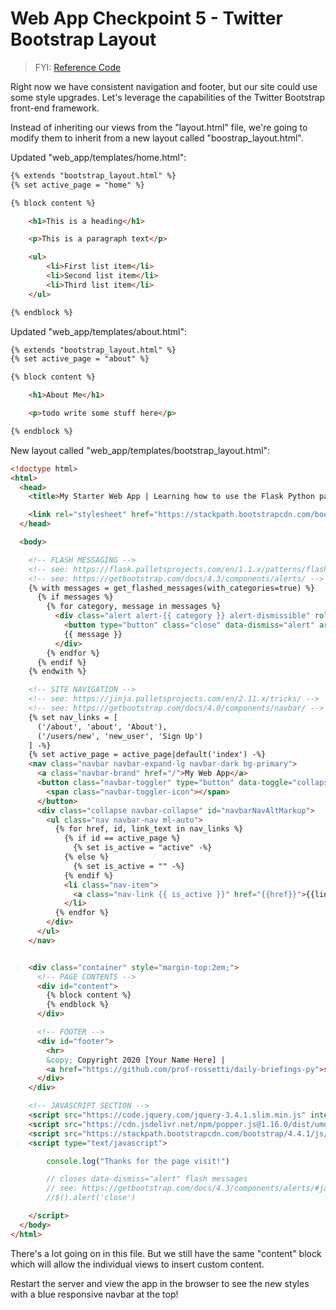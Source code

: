 # Web App Checkpoint 5 - Twitter Bootstrap Layout

> FYI: [Reference Code](https://github.com/s2t2/daily-briefings-py/pull/1/commits/1991d4670b03a829390f206cc9892266fe0d7ad5)

Right now we have consistent navigation and footer, but our site could use some style upgrades. Let's leverage the capabilities of the Twitter Bootstrap front-end framework.

Instead of inheriting our views from the "layout.html" file, we're going to modify them to inherit from a new layout called "boostrap_layout.html".

Updated "web_app/templates/home.html":

```html
{% extends "bootstrap_layout.html" %}
{% set active_page = "home" %}

{% block content %}

    <h1>This is a heading</h1>

    <p>This is a paragraph text</p>

    <ul>
        <li>First list item</li>
        <li>Second list item</li>
        <li>Third list item</li>
    </ul>

{% endblock %}
```

Updated "web_app/templates/about.html":

```html
{% extends "bootstrap_layout.html" %}
{% set active_page = "about" %}

{% block content %}

    <h1>About Me</h1>

    <p>todo write some stuff here</p>

{% endblock %}
```

New layout called "web_app/templates/bootstrap_layout.html":

```html
<!doctype html>
<html>
  <head>
    <title>My Starter Web App | Learning how to use the Flask Python package</title>

    <link rel="stylesheet" href="https://stackpath.bootstrapcdn.com/bootstrap/4.4.1/css/bootstrap.min.css" integrity="sha384-Vkoo8x4CGsO3+Hhxv8T/Q5PaXtkKtu6ug5TOeNV6gBiFeWPGFN9MuhOf23Q9Ifjh" crossorigin="anonymous">
  </head>

  <body>

    <!-- FLASH MESSAGING -->
    <!-- see: https://flask.palletsprojects.com/en/1.1.x/patterns/flashing/ -->
    <!-- see: https://getbootstrap.com/docs/4.3/components/alerts/ -->
    {% with messages = get_flashed_messages(with_categories=true) %}
      {% if messages %}
        {% for category, message in messages %}
          <div class="alert alert-{{ category }} alert-dismissible" role="alert" style="margin-bottom:0px;">
            <button type="button" class="close" data-dismiss="alert" aria-label="Close"><span aria-hidden="true">&times;</span></button>
            {{ message }}
          </div>
        {% endfor %}
      {% endif %}
    {% endwith %}

    <!-- SITE NAVIGATION -->
    <!-- see: https://jinja.palletsprojects.com/en/2.11.x/tricks/ -->
    <!-- see: https://getbootstrap.com/docs/4.0/components/navbar/ -->
    {% set nav_links = [
      ('/about', 'about', 'About'),
      ('/users/new', 'new_user', 'Sign Up')
    ] -%}
    {% set active_page = active_page|default('index') -%}
    <nav class="navbar navbar-expand-lg navbar-dark bg-primary">
      <a class="navbar-brand" href="/">My Web App</a>
      <button class="navbar-toggler" type="button" data-toggle="collapse" data-target="#navbarNavAltMarkup" aria-controls="navbarNavAltMarkup" aria-expanded="false" aria-label="Toggle navigation">
        <span class="navbar-toggler-icon"></span>
      </button>
      <div class="collapse navbar-collapse" id="navbarNavAltMarkup">
        <ul class="nav navbar-nav ml-auto">
          {% for href, id, link_text in nav_links %}
            {% if id == active_page %}
              {% set is_active = "active" -%}
            {% else %}
              {% set is_active = "" -%}
            {% endif %}
            <li class="nav-item">
              <a class="nav-link {{ is_active }}" href="{{href}}">{{link_text}}</a>
            </li>
          {% endfor %}
        </div>
      </ul>
    </nav>


    <div class="container" style="margin-top:2em;">
      <!-- PAGE CONTENTS -->
      <div id="content">
        {% block content %}
        {% endblock %}
      </div>

      <!-- FOOTER -->
      <div id="footer">
        <hr>
        &copy; Copyright 2020 [Your Name Here] |
        <a href="https://github.com/prof-rossetti/daily-briefings-py">source</a>
      </div>
    </div>

    <!-- JAVASCRIPT SECTION -->
    <script src="https://code.jquery.com/jquery-3.4.1.slim.min.js" integrity="sha384-J6qa4849blE2+poT4WnyKhv5vZF5SrPo0iEjwBvKU7imGFAV0wwj1yYfoRSJoZ+n" crossorigin="anonymous"></script>
    <script src="https://cdn.jsdelivr.net/npm/popper.js@1.16.0/dist/umd/popper.min.js" integrity="sha384-Q6E9RHvbIyZFJoft+2mJbHaEWldlvI9IOYy5n3zV9zzTtmI3UksdQRVvoxMfooAo" crossorigin="anonymous"></script>
    <script src="https://stackpath.bootstrapcdn.com/bootstrap/4.4.1/js/bootstrap.min.js" integrity="sha384-wfSDF2E50Y2D1uUdj0O3uMBJnjuUD4Ih7YwaYd1iqfktj0Uod8GCExl3Og8ifwB6" crossorigin="anonymous"></script>
    <script type="text/javascript">

        console.log("Thanks for the page visit!")

        // closes data-dismiss="alert" flash messages
        // see: https://getbootstrap.com/docs/4.3/components/alerts/#javascript-behavior
        //$().alert('close')

    </script>
  </body>
</html>

```

There's a lot going on in this file. But we still have the same "content" block which will allow the individual views to insert custom content.

Restart the server and view the app in the browser to see the new styles with a blue responsive navbar at the top!
